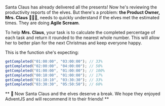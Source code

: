 Santa Claus has already delivered all the presents! Now he's reviewing the productivity reports of the elves. But there's a problem: **the Product Owner, Mrs. Claus** 🧑‍🎄✨, needs to quickly understand if the elves met the estimated times. They are doing **Agile Scream**.

To help **Mrs. Claus**, your task is to calculate the completed percentage of each task and return it rounded to the nearest whole number. This will allow her to better plan for the next Christmas and keep everyone happy.

This is the function she's expecting:

```js
getCompleted("01:00:00", "03:00:00"); // 33%
getCompleted("02:00:00", "04:00:00"); // 50%
getCompleted("01:00:00", "01:00:00"); // 100%
getCompleted("00:10:00", "01:00:00"); // 17%
getCompleted("01:10:10", "03:30:30"); // 33%
getCompleted("03:30:30", "05:50:50"); // 60%
```

**
🎁 Now Santa Claus and the elves deserve a break. We hope they enjoyed AdventJS and will recommend it to their friends!
**
